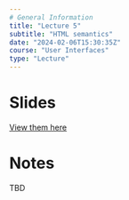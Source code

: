 ```yaml
---
# General Information
title: "Lecture 5"
subtitle: "HTML semantics"
date: "2024-02-06T15:30:35Z"
course: "User Interfaces"
type: "Lecture"
---
```


# Slides

[View them here](/assets/notes/2024-user-interfaces/slides/05.pdf)

# Notes

TBD
